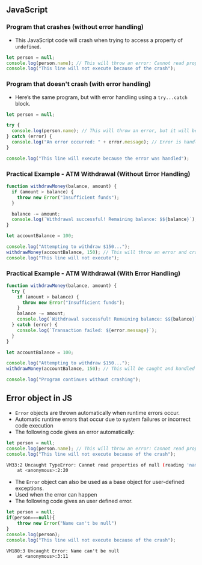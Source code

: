 ## JavaScript
### Program that crashes (without error handling)
- This JavaScript code will crash when trying to access a property of `undefined`.
```javascript
let person = null;
console.log(person.name); // This will throw an error: Cannot read property 'name' of null
console.log("This line will not execute because of the crash");
```

### Program that doesn't crash (with error handling)
- Here’s the same program, but with error handling using a `try...catch` block.
```js
let person = null;

try {
  console.log(person.name); // This will throw an error, but it will be caught
} catch (error) {
  console.log("An error occurred: " + error.message); // Error is handled here
}

console.log("This line will execute because the error was handled");
```

### Practical Example - ATM Withdrawal (Without Error Handling)
```js
function withdrawMoney(balance, amount) {
  if (amount > balance) {
    throw new Error("Insufficient funds");
  }

  balance -= amount;
  console.log(`Withdrawal successful! Remaining balance: $${balance}`);
}

let accountBalance = 100;

console.log("Attempting to withdraw $150...");
withdrawMoney(accountBalance, 150); // This will throw an error and crash
console.log("This line will not execute");

```

### Practical Example - ATM Withdrawal (With Error Handling)
``` js
function withdrawMoney(balance, amount) {
  try {
    if (amount > balance) {
      throw new Error("Insufficient funds");
    }
    balance -= amount;
    console.log(`Withdrawal successful! Remaining balance: $${balance}`);
  } catch (error) {
    console.log(`Transaction failed: ${error.message}`);
  }
}

let accountBalance = 100;

console.log("Attempting to withdraw $150...");
withdrawMoney(accountBalance, 150); // This will be caught and handled

console.log("Program continues without crashing");
```

## Error object in JS
- `Error` objects are thrown automatically when runtime errors occur.
- Automatic runtime errors that occur due to system failures or incorrect code execution
- The following code gives an error automatically: 
```js
let person = null;
console.log(person.name); // This will throw an error: Cannot read property 'name' of null
console.log("This line will not execute because of the crash");
```

```bash
VM33:2 Uncaught TypeError: Cannot read properties of null (reading 'name')
    at <anonymous>:2:20
```

- The `Error` object can also be used as a base object for user-defined exceptions.
- Used when the error can happen
- The following code gives an user defined error.
```js
let person = null;
if(person===null){
    throw new Error("Name can't be null")
}
console.log(person);
console.log("This line will not execute because of the crash");
```

```shell
VM180:3 Uncaught Error: Name can't be null
    at <anonymous>:3:11
```